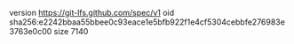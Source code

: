 version https://git-lfs.github.com/spec/v1
oid sha256:e2242bbaa55bbee0c93eace1e5bfb922f1e4cf5304cebbfe276983e3763e0c00
size 7140
